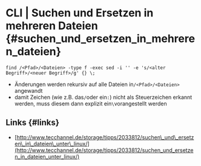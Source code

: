 # CLI \| Suchen und Ersetzen in mehreren Dateien {#suchen_und_ersetzen_in_mehreren_dateien}

```
find /<Pfad>/<Dateien> -type f -exec sed -i '' -e 's/<alter Begriff>/<neuer Begriff>/g' {} \;
```

* Änderungen werden rekursiv auf alle Dateien in`/<Pfad>/<Dateien>` angewandt
* damit Zeichen \(wie z.B. das`/`oder ein`:`\) nicht als Steuerzeichen erkannt werden, muss diesem dann explizit ein`\`vorangestellt werden

## Links {#links}

* [http://www.tecchannel.de/storage/tipps/2033812/suchen\_und\_ersetzen\_in\_dateien\_unter\_linux/](http://www.tecchannel.de/storage/tipps/2033812/suchen_und_ersetzen_in_dateien_unter_linux/)




